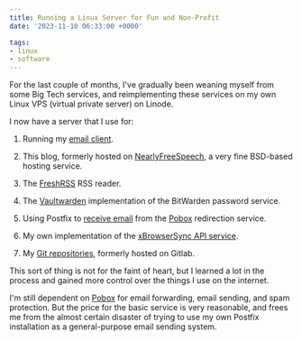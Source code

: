 ```yaml
---
title: Running a Linux Server for Fun and Non-Profit
date: '2023-11-10 06:33:00 +0000'

tags:
- linux
- software
---
```


For the last couple of months, I've gradually been weaning myself from some
Big Tech services, and reimplementing these services on my own Linux VPS
(virtual private server) on Linode.
<!--more-->
I now have a server that I use for:

1. Running my [email client](https://www.bloovis.com/fossil/home/marka/fossils/sup-notmuch/doc/trunk/README.md).

2. This blog, formerly hosted on [NearlyFreeSpeech](https://www.nearlyfreespeech.net/),
a very fine BSD-based hosting service.

3. The [FreshRSS](https://freshrss.org/index.html) RSS reader.

4. The [Vaultwarden](/posts/2023-10-06-vaultwarden-without-docker/) implementation
of the BitWarden password service.

5. Using Postfix to [receive email](/posts/2023-10-03-postfix-maildrop-failure/) from
the [Pobox](/posts/2023-10-07-pobox-and-postfix/) redirection service.

6. My own implementation of the [xBrowserSync API service](/posts/2023-11-04-implementing-xbrowsersync-api/).

7. My [Git repositories](/posts/2023-11-09-publishing-with-cgit/), formerly hosted on Gitlab.

This sort of thing is not for the faint of heart, but I learned a lot
in the process and gained more control over the things I use on the internet.

I'm still dependent on [Pobox](https://www.pobox.com/) for email forwarding,
email sending, and spam protection.  But the price for the basic service
is very reasonable, and frees me from the almost certain disaster of trying
to use my own Postfix installation as a general-purpose email sending system.
